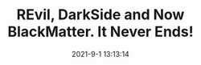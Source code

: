 ---
"title": "REvil, DarkSide and Now BlackMatter. It Never Ends!"
"date": "2021-9-1 13:13:14"
"feed_name": "INDUSTRYWEEK"
"feed_website": "https://www.industryweek.com/"
"feed_rss": "https://www.industryweek.com/__rss/website-scheduled-content.xml?input=%7B%22sectionAlias%22%3A%22home%22%7D"
"link": "https://www.industryweek.com/technology-and-iiot/article/21174060/revil-darkside-and-now-blackmatter"
"file": "_posts/4637233af3663347b79d54f875ff7d2c0f4d0fef.md"
"accident": "0"
"drilling": "0"
---